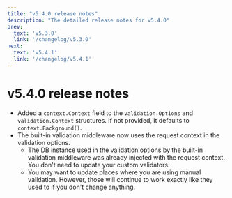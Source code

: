```yaml
---
title: "v5.4.0 release notes"
description: "The detailed release notes for v5.4.0"
prev:
  text: 'v5.3.0'
  link: '/changelog/v5.3.0'
next:
  text: 'v5.4.1'
  link: '/changelog/v5.4.1'
---
```


# v5.4.0 release notes

- Added a `context.Context` field to the `validation.Options` and `validation.Context` structures. If not provided, it defaults to `context.Background()`.
- The built-in validation middleware now uses the request context in the validation options.
	- The DB instance used in the validation options by the built-in validation middleware was already injected with the request context. You don't need to update your custom validators.
	- You may want to update places where you are using manual validation. However, those will continue to work exactly like they used to if you don't change anything.
